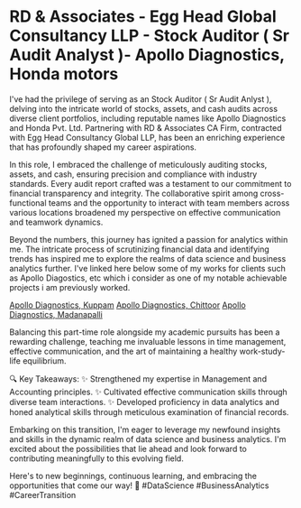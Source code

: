 # RD & Associates - Egg Head Global Consultancy LLP - Stock Auditor ( Sr Audit Analyst )- Apollo Diagnostics, Honda motors

I've had the privilege of serving as an Stock Auditor ( Sr Audit Anlyst ), delving into the intricate world of stocks, assets, and cash audits across diverse client portfolios, including reputable names like Apollo Diagnostics and Honda Pvt. Ltd. Partnering with RD & Associates CA Firm, contracted with Egg Head Consultancy Global LLP, has been an enriching experience that has profoundly shaped my career aspirations.

In this role, I embraced the challenge of meticulously auditing stocks, assets, and cash, ensuring precision and compliance with industry standards. Every audit report crafted was a testament to our commitment to financial transparency and integrity. The collaborative spirit among cross-functional teams and the opportunity to interact with team members across various locations broadened my perspective on effective communication and teamwork dynamics.

Beyond the numbers, this journey has ignited a passion for analytics within me. The intricate process of scrutinizing financial data and identifying trends has inspired me to explore the realms of data science and business analytics further. I've linked here below some of my works for clients such as Apollo Diagostics, etc which i consider as one of my notable achievable projects i am previously worked.

[Apollo Diagnostics, Kuppam]()
[Apollo Diagnostics, Chittoor]()
[Apollo Diagnostics, Madanapalli]()

Balancing this part-time role alongside my academic pursuits has been a rewarding challenge, teaching me invaluable lessons in time management, effective communication, and the art of maintaining a healthy work-study-life equilibrium.

🔍 Key Takeaways:
✨ Strengthened my expertise in Management and Accounting principles.
✨ Cultivated effective communication skills through diverse team interactions.
✨ Developed proficiency in data analytics and honed analytical skills through meticulous examination of financial records.

Embarking on this transition, I'm eager to leverage my newfound insights and skills in the dynamic realm of data science and business analytics. I'm excited about the possibilities that lie ahead and look forward to contributing meaningfully to this evolving field.

Here's to new beginnings, continuous learning, and embracing the opportunities that come our way! 🌟 #DataScience #BusinessAnalytics #CareerTransition





